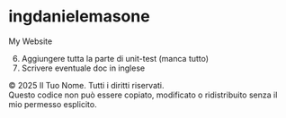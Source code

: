 # ingdanielemasone
My Website



6) Aggiungere tutta la parte di unit-test (manca tutto)
7) Scrivere eventuale doc in inglese















© 2025 Il Tuo Nome. Tutti i diritti riservati.  
Questo codice non può essere copiato, modificato o ridistribuito senza il mio permesso esplicito.
